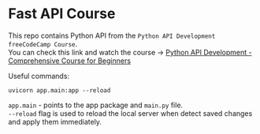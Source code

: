# Fast API Course
This repo contains Python API from the `Python API Development freeCodeCamp Course`.  
You can check this link and watch the course -> [Python API Development - Comprehensive Course for Beginners](https://www.youtube.com/watch?v=0sOvCWFmrtA&t=3325s)  

Useful commands:
```
uvicorn app.main:app --reload
``` 
`app.main` - points to the app package and `main.py` file.  
`--reload` flag is used to reload the local server when detect saved changes and apply them immediately.


